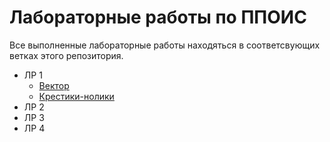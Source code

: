 # Лабораторные работы по ППОИС
Все выполненные лабораторные работы находяться в соответсвующих ветках этого репозитория.
- ЛР 1
  - [Вектор](https://github.com/DeGus/PPOIS/tree/lab1_Vector)
  - [Крестики-нолики](https://github.com/DeGus/PPOIS/tree/lab1_TicTacToe)
- ЛР 2
- ЛР 3
- ЛР 4


